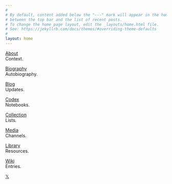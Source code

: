 ```yaml
---
#
# By default, content added below the "---" mark will appear in the home page
# between the top bar and the list of recent posts.
# To change the home page layout, edit the _layouts/home.html file.
# See: https://jekyllrb.com/docs/themes/#overriding-theme-defaults
#
layout: home
---
```


[About](/about)
<br/>
Context.

[Biography](/biography)
<br/>
Autobiography.

[Blog](https://link.com.de)
<br/>
Updates.

[Codex](/codex)
<br/>
Notebooks.

[Collection](/collection)
<br/>
Lists.

[Media](/media)
<br/>
Channels.

[Library](/library)
<br/>
Resources.

[Wiki](https://wiki.linkdaniel.org)
<br/>
Entries.

[𝕏](https://x.com/linkd)

